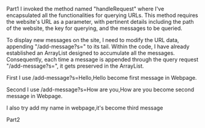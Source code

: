 Part1
I invoked the method named "handleRequest" where I've encapsulated all the functionalities for querying URLs. This method requires the website's URL as a parameter, with pertinent details including the path of the website, the key for querying, and the messages to be queried. 

To display new messages on the site, I need to modify the URL data, appending "/add-message?s=" to its tail. Within the code, I have already established an ArrayList designed to accumulate all the messages. Consequently, each time a message is appended through the query request "/add-message?s=", it gets preserved in the ArrayList.

First I use /add-message?s=Hello,Hello become first message in Webpage.

Second I use /add-message?s=How are you,How are you become second message in Webpage.

I also try add my name in webpage,it's become third message


Part2
